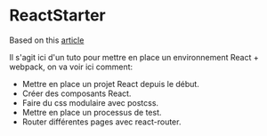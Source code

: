 # ReactStarter
Based on this [article](https://www.fullstackreact.com/articles/react-tutorial-cloning-yelp/#a-word-on-dependencies)

Il s'agit ici d'un tuto pour mettre en place un environnement React + webpack,
on va voir ici comment:
* Mettre en place un projet React depuis le début.
* Créer des composants React.
* Faire du css modulaire avec postcss.
* Mettre en place un processus de test.
* Router différentes pages avec react-router.
